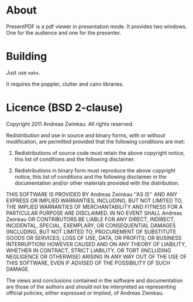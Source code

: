 # About

PresentPDF is a pdf viewer in presentation mode.
It provides two windows.
One for the audience and one for the presenter.

# Building

Just use <code>make</code>.

It requires the poppler, clutter and cairo libraries.

# Licence (BSD 2-clause)

Copyright 2011 Andreas Zwinkau. All rights reserved.

Redistribution and use in source and binary forms, with or without modification, are
permitted provided that the following conditions are met:

   1. Redistributions of source code must retain the above copyright notice, this list of
      conditions and the following disclaimer.

   2. Redistributions in binary form must reproduce the above copyright notice, this list
      of conditions and the following disclaimer in the documentation and/or other materials
      provided with the distribution.

THIS SOFTWARE IS PROVIDED BY Andreas Zwinkau ''AS IS'' AND ANY EXPRESS OR IMPLIED
WARRANTIES, INCLUDING, BUT NOT LIMITED TO, THE IMPLIED WARRANTIES OF MERCHANTABILITY AND
FITNESS FOR A PARTICULAR PURPOSE ARE DISCLAIMED. IN NO EVENT SHALL Andreas Zwinkau OR
CONTRIBUTORS BE LIABLE FOR ANY DIRECT, INDIRECT, INCIDENTAL, SPECIAL, EXEMPLARY, OR
CONSEQUENTIAL DAMAGES (INCLUDING, BUT NOT LIMITED TO, PROCUREMENT OF SUBSTITUTE GOODS OR
SERVICES; LOSS OF USE, DATA, OR PROFITS; OR BUSINESS INTERRUPTION) HOWEVER CAUSED AND ON
ANY THEORY OF LIABILITY, WHETHER IN CONTRACT, STRICT LIABILITY, OR TORT (INCLUDING
NEGLIGENCE OR OTHERWISE) ARISING IN ANY WAY OUT OF THE USE OF THIS SOFTWARE, EVEN IF
ADVISED OF THE POSSIBILITY OF SUCH DAMAGE.

The views and conclusions contained in the software and documentation are those of the
authors and should not be interpreted as representing official policies, either expressed
or implied, of Andreas Zwinkau.
